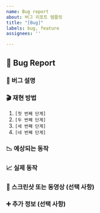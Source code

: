 ```yaml
---
name: Bug report
about: 버그 리포트 템플릿
title: "[Bug]"
labels: bug, feature
assignees: ''

---
```


## 🐛 Bug Report

### 🚨 버그 설명

<!---버그가 무엇인지 명확하고 간결하게 설명해주세요.--->

### 🎬 재현 방법

<!---버그를 재현하기 위한 단계를 상세하게 설명해주세요.--->

1. `[첫 번째 단계]`
2. `[두 번째 단계]`
3. `[세 번째 단계]`
4. `[네 번째 단계]`

### 📉 예상되는 동작

<!---버그가 발생하지 않았을 때 어떤 동작을 기대했는지 설명해주세요.--->

### 📈 실제 동작

<!---버그가 발생했을 때 실제로 어떤 동작이 나타났는지 설명해주세요.--->

### 📸 스크린샷 또는 동영상 (선택 사항)

<!---버그를 더 명확하게 보여줄 수 있는 스크린샷이나 동영상이 있다면 첨부해주세요.--->

### ➕ 추가 정보 (선택 사항)

<!---버그와 관련된 추가 정보가 있다면 여기에 작성해주세요. (예: 오류 메시지, 콘솔 로그 등)--->
